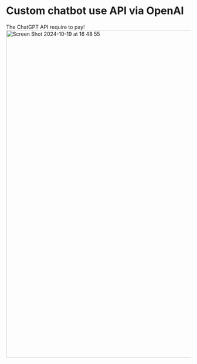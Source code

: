 # Custom chatbot use API via OpenAI
The ChatGPT API require to pay!
<img width="896" alt="Screen Shot 2024-10-19 at 16 48 55" src="https://github.com/user-attachments/assets/d5c90651-6fca-4bfd-ae50-352178f7bc7c">
